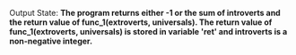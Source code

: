 Output State: **The program returns either -1 or the sum of introverts and the return value of func_1(extroverts, universals). The return value of func_1(extroverts, universals) is stored in variable 'ret' and introverts is a non-negative integer.**
